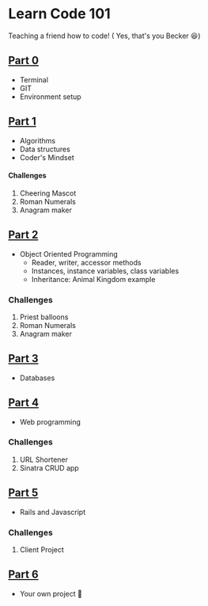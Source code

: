# Learn Code 101
Teaching a friend how to code!
( Yes, that's you Becker 😆)

## [Part 0](/part-0)
- Terminal
- GIT
- Environment setup

## [Part 1](/part-1)
- Algorithms
- Data structures
- Coder's Mindset

#### Challenges
1. Cheering Mascot
2. Roman Numerals
3. Anagram maker

## [Part 2](/part-2)
- Object Oriented Programming
  - Reader, writer, accessor methods  
  - Instances, instance variables, class variables
  - Inheritance: Animal Kingdom example

### Challenges
1. Priest balloons
2. Roman Numerals
3. Anagram maker

## [Part 3](/part-3)
- Databases

## [Part 4](/part-4)
- Web programming

### Challenges
1. URL Shortener
2. Sinatra CRUD app

## [Part 5](/part-5)
- Rails and Javascript

### Challenges
1. Client Project

## [Part 6](/part-6)
- Your own project 🚀
